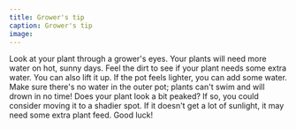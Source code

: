 ```yaml
---
title: Grower's tip
caption: Grower's tip
image:
---
```


Look at your plant through a grower's eyes. Your plants will need more water on hot, sunny days. Feel the dirt to see if your plant needs some extra water. You can also lift it up. If the pot feels lighter, you can add some water. Make sure there's no water in the outer pot; plants can't swim and will drown in no time! Does your plant look a bit peaked? If so, you could consider moving it to a shadier spot. If it doesn't get a lot of sunlight, it may need some extra plant feed. Good luck!